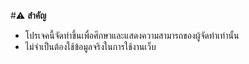 #⚠ **สำคัญ**
- โปรเจคนี้จัดทำขึ้นเพื่อศึกษาและแสดงความสามารถของผู้จัดทำเท่านั้น
- ไม่จำเป็นต้องใช้ข้อมูลจริงในการใช้งานเว็บ
